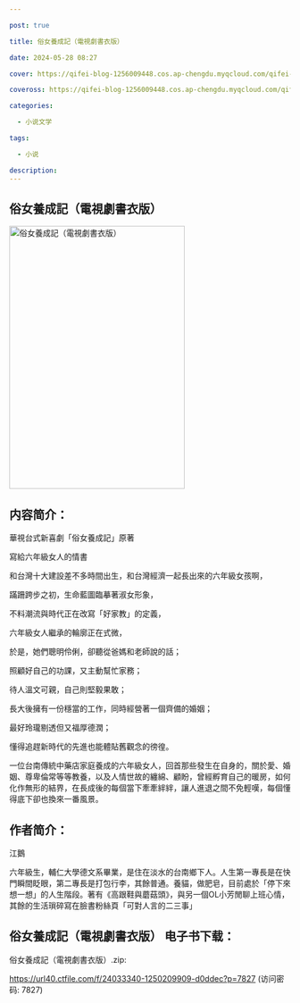 ```yaml
---

post: true

title: 俗女養成記（電視劇書衣版）

date: 2024-05-28 08:27

cover: https://qifei-blog-1256009448.cos.ap-chengdu.myqcloud.com/qifei-blog/6610bc4668eb9357133ae4ef.jpg

coveross: https://qifei-blog-1256009448.cos.ap-chengdu.myqcloud.com/qifei-blog/6610bc4668eb9357133ae4ef.jpg

categories:

  - 小说文学

tags:

  - 小说

description:
---
```


## 俗女養成記（電視劇書衣版）
<img alt="俗女養成記（電視劇書衣版） " class="aligncenter loaded" data-was-processed="true" decoding="async" fetchpriority="high" height="471" src="https://qifei-blog-1256009448.cos.ap-chengdu.myqcloud.com/qifei-blog/6610bc4668eb9357133ae4ef.jpg " style="cursor: zoom-in;" width="314"/>

## 内容简介：

華視台式新喜劇「俗女養成記」原著

寫給六年級女人的情書

和台灣十大建設差不多時間出生，和台灣經濟一起長出來的六年級女孩啊，

蹣跚跨步之初，生命藍圖臨摹著淑女形象，

不料潮流與時代正在改寫「好家教」的定義，

六年級女人繼承的輪廓正在式微，

於是，她們聰明伶俐，卻聽從爸媽和老師說的話；

照顧好自己的功課，又主動幫忙家務；

待人溫文可親，自己則堅毅果敢；

長大後擁有一份穩當的工作，同時經營著一個齊備的婚姻；

最好玲瓏剔透但又福厚德潤；

懂得追趕新時代的先進也能體貼舊觀念的徬徨。

一位台南傳統中藥店家庭養成的六年級女人，回首那些發生在自身的，關於愛、婚姻、尊卑倫常等等教養，以及人情世故的纏綿、顧盼，曾經孵育自己的暖房，如何化作無形的結界，在長成後的每個當下牽牽絆絆，讓人進退之間不免輕嘆，每個懂得底下卻也換來一番風景。

## 作者简介：

江鵝

六年級生，輔仁大學德文系畢業，是住在淡水的台南鄉下人。人生第一專長是在快門瞬間眨眼，第二專長是打包行李，其餘普通。養貓，做肥皂，目前處於「停下來想一想」的人生階段。著有《高跟鞋與蘑菇頭》，與另一個OL小芳閒聊上班心情，其餘的生活瑣碎寫在臉書粉絲頁「可對人言的二三事」

## 俗女養成記（電視劇書衣版） 电子书下载：
俗女養成記（電視劇書衣版）.zip: 

https://url40.ctfile.com/f/24033340-1250209909-d0ddec?p=7827 (访问密码: 7827)
